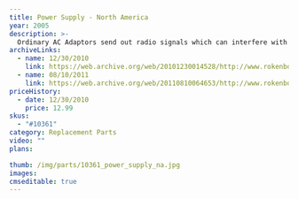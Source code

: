 ```yaml
---
title: Power Supply - North America
year: 2005
description: >-
  Ordinary AC Adaptors send out radio signals which can interfere with the preformance of your Rokenbok system. Rokenbok AC Adaptors are "shielded" to eliminate this potential problem. Use only Rokenbok adaptors with your Rokenbok system. Voltage 120.
archiveLinks:
  - name: 12/30/2010
    link: https://web.archive.org/web/20101230014528/http://www.rokenbok.com/estore/spare-parts/power-supply-north-america
  - name: 08/10/2011
    link: https://web.archive.org/web/20110810064653/http://www.rokenbok.com/estore/spare-parts/power-supply-north-america
priceHistory:
  - date: 12/30/2010
    price: 12.99
skus:
  - "#10361"
category: Replacement Parts
video: ""
plans:

thumb: /img/parts/10361_power_supply_na.jpg
images:
cmseditable: true
---
```

